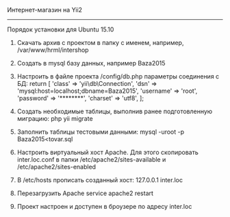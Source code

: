 Интернет-магазин на Yii2
************************

Порядок установки для Ubuntu 15.10

1. Скачать архив с проектом в папку с именем, например, /var/www/hrml/intershop
2. Создать в mysql базу данных, например Baza2015
3. Настроить в файле проекта /config/db.php  параметры соединения с БД: 
   return [
    'class' => 'yii\db\Connection',
    'dsn' => 'mysql:host=localhost;dbname=Baza2015',
    'username' => 'root',
    'password' => '********',
    'charset' => 'utf8',
   ];
4. Создать необходимые таблицы, выполнив ранее подготовленную миграцию: 
   php yii migrate

5. Заполнить таблицы тестовыми данными: 
   mysql -uroot -p Baza2015<tovar.sql

6. Настроить виртуальный хост Apache. Для этого скопировать inter.loc.conf в папки
   /etc/apache2/sites-available и  /etc/apache2/sites-enabled  

7. В /etc/hosts прописать созданный хост: 
   127.0.0.1 inter.loc

8. Перезагрузить Apache
   service apache2 restart

9. Проект настроен и доступен в броузере по адресу inter.loc

